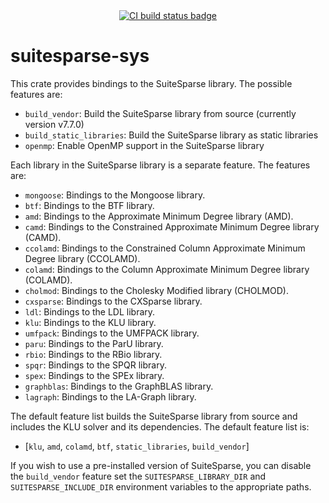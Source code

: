 <div align="center">
<a href="https://github.com/martinjrobins/diffsol/actions/workflows/rust.yml">
    <img src="https://github.com/martinjrobins/diffsol/actions/workflows/rust.yml/badge.svg" alt="CI build status badge">
</a>
</div>

# suitesparse-sys

This crate provides bindings to the SuiteSparse library. The possible features are:

- `build_vendor`: Build the SuiteSparse library from source (currently version v7.7.0)
- `build_static_libraries`: Build the SuiteSparse library as static libraries
- `openmp`: Enable OpenMP support in the SuiteSparse library

Each library in the SuiteSparse library is a separate feature. The features are:

- `mongoose`: Bindings to the Mongoose library.
- `btf`: Bindings to the BTF library.
- `amd`: Bindings to the Approximate Minimum Degree library (AMD).
- `camd`: Bindings to the Constrained Approximate Minimum Degree library (CAMD).
- `ccolamd`: Bindings to the Constrained Column Approximate Minimum Degree library (CCOLAMD).
- `colamd`: Bindings to the Column Approximate Minimum Degree library (COLAMD).
- `cholmod`: Bindings to the Cholesky Modified library (CHOLMOD).
- `cxsparse`: Bindings to the CXSparse library.
- `ldl`: Bindings to the LDL library.
- `klu`: Bindings to the KLU library.
- `umfpack`: Bindings to the UMFPACK library.
- `paru`: Bindings to the ParU library.
- `rbio`: Bindings to the RBio library.
- `spqr`: Bindings to the SPQR library.
- `spex`: Bindings to the SPEx library.
- `graphblas`: Bindings to the GraphBLAS library.
- `lagraph`: Bindings to the LA-Graph library.

The default feature list builds the SuiteSparse library from source and includes the KLU solver and its dependencies. The default feature list is:

- [`klu`, `amd`, `colamd`, `btf`, `static_libraries`, `build_vendor`]


If you wish to use a pre-installed version of SuiteSparse, you can disable the `build_vendor` feature set the `SUITESPARSE_LIBRARY_DIR` and `SUITESPARSE_INCLUDE_DIR` environment variables to the appropriate paths.
